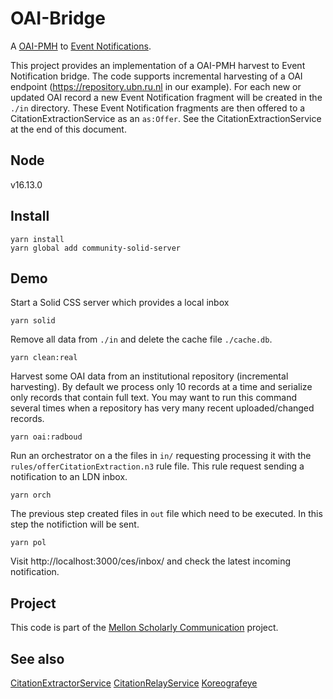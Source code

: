 # OAI-Bridge

A [OAI-PMH](https://www.openarchives.org/pmh/) to [Event Notifications](https://www.eventnotifications.net).

This project provides an implementation of a OAI-PMH harvest to Event Notification bridge.
The code supports incremental harvesting of a OAI endpoint (https://repository.ubn.ru.nl in our
example). For each new or updated OAI record a new Event Notification fragment will be 
created in the `./in` directory. These Event Notification fragments are then offered to
a CitationExtractionService as an `as:Offer`. See the CitationExtractionService at the
end of this document.

## Node

v16.13.0

## Install

```
yarn install
yarn global add community-solid-server
```

## Demo

Start a Solid CSS server which provides a local inbox

```
yarn solid
```

Remove all data from `./in` and delete the cache file `./cache.db`.

```
yarn clean:real
```

Harvest some OAI data from an institutional repository (incremental harvesting). By 
default we process only 10 records at a time and serialize only records that contain
full text. You may want to run this command several times when a repository has very
many recent uploaded/changed records.

```
yarn oai:radboud
```

Run an orchestrator on a the files in `in/` requesting processing it with the 
`rules/offerCitationExtraction.n3` rule file. This rule request sending a notification to an
LDN inbox.

```
yarn orch
```

The previous step created files in `out` file which need to be executed. In this step the
notifiction will be sent. 

```
yarn pol
```

Visit http://localhost:3000/ces/inbox/ and check the latest incoming notification.

## Project

This code is part of the [Mellon Scholarly Communication](https://knows.idlab.ugent.be/projects/mellon/) project.

## See also

[CitationExtractorService](https://github.com/MellonScholarlyCommunication/CitationExtractorService)
[CitationRelayService](https://github.com/MellonScholarlyCommunication/CitationRelayService)
[Koreografeye](https://github.com/eyereasoner/Koreografeye)